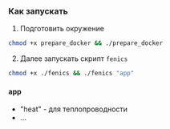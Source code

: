 ### Как запускать

1) Подготовить окружение
```bash
chmod +x prepare_docker && ./prepare_docker
```

2) Далее запускать скрипт `fenics`
```bash
chmod +x ./fenics && ./fenics "app"
```

#### app
* "heat" - для теплопроводности
* ...